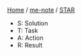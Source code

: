 [Home](https://mengxianbin.github.io) /
[me-note](https://mengxianbin.github.io/me-note/content) /
[STAR](https://mengxianbin.github.io/me-note/content/STAR)

* S: Solution
* T: Task
* A: Action
* R: Result